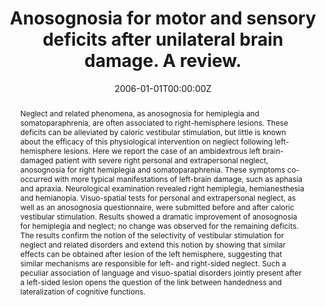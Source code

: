 ---
abstract: Neglect and related phenomena, as anosognosia for hemiplegia and somatoparaphrenia, are often associated to right-hemisphere lesions. These deficits can be alleviated by caloric vestibular stimulation, but little is known about the efficacy of this physiological intervention on neglect following left-hemisphere lesions. Here we report the case of an ambidextrous left brain-damaged patient with severe right personal and extrapersonal neglect, anosognosia for right hemiplegia and somatoparaphrenia. These symptoms co-occurred with more typical manifestations of left-brain damage, such as aphasia and apraxia. Neurological examination revealed right hemiplegia, hemianesthesia and hemianopia. Visuo-spatial tests for personal and extrapersonal neglect, as well as an anosognosia questionnaire, were submitted before and after caloric vestibular stimulation. Results showed a dramatic improvement of anosognosia for hemiplegia and neglect; no change was observed for the remaining deficits. The results confirm the notion of the selectivity of vestibular stimulation for neglect and related disorders and extend this notion by showing that similar effects can be obtained after lesion of the left hemisphere, suggesting that similar mechanisms are responsible for left- and right-sided neglect. Such a peculiar association of language and visuo-spatial disorders jointly present after a left-sided lesion opens the question of the link between handedness and lateralization of cognitive functions.
authors:
- Giuseppe Vallar
- admin
date: "2006-01-01T00:00:00Z"
doi: ""
featured: false
image:
  caption: 'Image credit: [**Unsplash**](https://unsplash.com/photos/jdD8gXaTZsc)'
  focal_point: ""
  preview_only: true
projects: []
publication: 'Restorative Neurology and Neuroscience, 24(4-6):247-57'
publication_short: "Restor Neurol Neurosci, 24(4-6):247-57"
publication_types:
- "2"
publishDate: "2006-01-01T00:00:00Z"
slides: 
summary:
tags: [anosognosia]
title: Anosognosia for motor and sensory deficits after unilateral brain damage. A review.
url_code: ""
url_dataset: ""
url_pdf: ""
url_poster: ""
url_project: ""
url_slides: ""
url_source: "https://content.iospress.com/articles/restorative-neurology-and-neuroscience/rnn00355"
url_video: ""
---